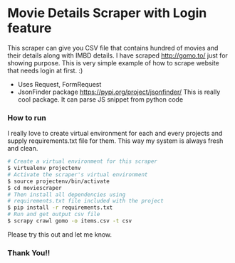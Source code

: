 # Movie Details Scraper with Login feature

This scraper can give you CSV file that contains hundred of movies and their details along with IMBD details. I have scraped http://gomo.to/ just for showing purpose. This is very simple example of how to scrape website that needs login at first. :)

  - Uses Request, FormRequest
  - JsonFinder package https://pypi.org/project/jsonfinder/ This is really cool package. It can parse JS snippet from python code

### How to run

I really love to create virtual environment for each and every projects and supply requirements.txt file for them. This way my system is always fresh and clean.

```sh
# Create a virtual environment for this scraper
$ virtualenv projectenv
# Activate the scraper's virtual environment
$ source projectenv/bin/activate
$ cd moviescraper
# Then install all dependencies using 
# requirements.txt file included with the project
$ pip install -r requirements.txt
# Run and get output csv file
$ scrapy crawl gomo -o items.csv -t csv
```

Please try this out and let me know.
### Thank You!!

